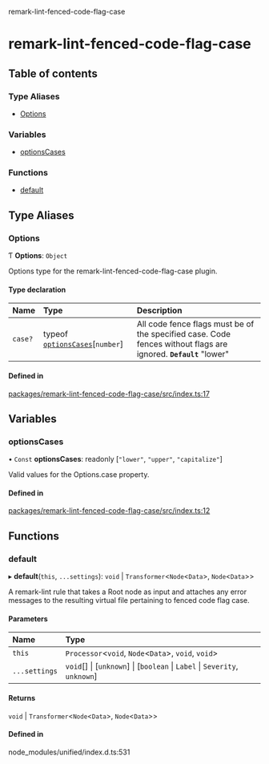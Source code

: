 remark-lint-fenced-code-flag-case

# remark-lint-fenced-code-flag-case

## Table of contents

### Type Aliases

- [Options](README.md#options)

### Variables

- [optionsCases](README.md#optionscases)

### Functions

- [default](README.md#default)

## Type Aliases

### Options

Ƭ **Options**: `Object`

Options type for the remark-lint-fenced-code-flag-case plugin.

#### Type declaration

| Name | Type | Description |
| :------ | :------ | :------ |
| `case?` | typeof [`optionsCases`](README.md#optionscases)[`number`] | All code fence flags must be of the specified case. Code fences without flags are ignored.  **`Default`**  "lower" |

#### Defined in

[packages/remark-lint-fenced-code-flag-case/src/index.ts:17](https://github.com/Xunnamius/unified-utils/blob/3d8a3a5/packages/remark-lint-fenced-code-flag-case/src/index.ts#L17)

## Variables

### optionsCases

• `Const` **optionsCases**: readonly [``"lower"``, ``"upper"``, ``"capitalize"``]

Valid values for the Options.case property.

#### Defined in

[packages/remark-lint-fenced-code-flag-case/src/index.ts:12](https://github.com/Xunnamius/unified-utils/blob/3d8a3a5/packages/remark-lint-fenced-code-flag-case/src/index.ts#L12)

## Functions

### default

▸ **default**(`this`, `...settings`): `void` \| `Transformer`<`Node`<`Data`\>, `Node`<`Data`\>\>

A remark-lint rule that takes a Root node as input and attaches any error
messages to the resulting virtual file pertaining to fenced code flag case.

#### Parameters

| Name | Type |
| :------ | :------ |
| `this` | `Processor`<`void`, `Node`<`Data`\>, `void`, `void`\> |
| `...settings` | `void`[] \| [`unknown`] \| [`boolean` \| `Label` \| `Severity`, `unknown`] |

#### Returns

`void` \| `Transformer`<`Node`<`Data`\>, `Node`<`Data`\>\>

#### Defined in

node_modules/unified/index.d.ts:531
